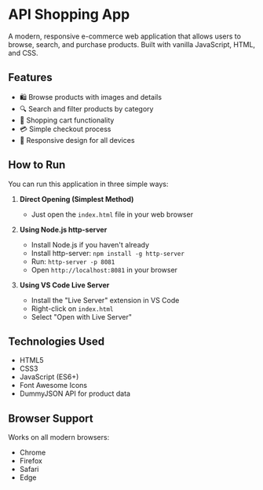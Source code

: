 # API Shopping App

A modern, responsive e-commerce web application that allows users to browse, search, and purchase products. Built with vanilla JavaScript, HTML, and CSS.

## Features

- 🛍️ Browse products with images and details
- 🔍 Search and filter products by category
- 🛒 Shopping cart functionality
- 💳 Simple checkout process
- 📱 Responsive design for all devices

## How to Run

You can run this application in three simple ways:

1. **Direct Opening (Simplest Method)**
   - Just open the `index.html` file in your web browser

2. **Using Node.js http-server**
   - Install Node.js if you haven't already
   - Install http-server: `npm install -g http-server`
   - Run: `http-server -p 8081`
   - Open `http://localhost:8081` in your browser

3. **Using VS Code Live Server**
   - Install the "Live Server" extension in VS Code
   - Right-click on `index.html`
   - Select "Open with Live Server"

## Technologies Used

- HTML5
- CSS3
- JavaScript (ES6+)
- Font Awesome Icons
- DummyJSON API for product data

## Browser Support

Works on all modern browsers:
- Chrome
- Firefox
- Safari
- Edge 